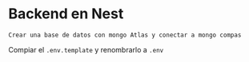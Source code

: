 # Backend en Nest

```
Crear una base de datos con mongo Atlas y conectar a mongo compas

```
Compiar el ```.env.template``` y renombrarlo a ```.env```